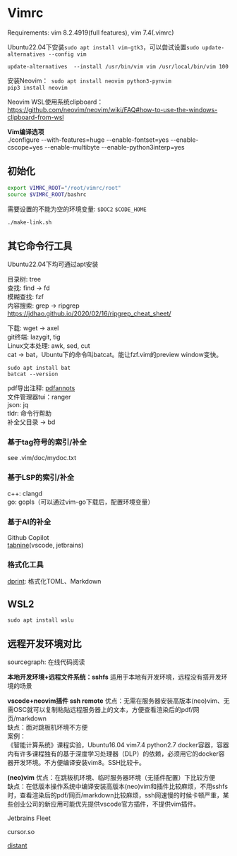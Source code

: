 # Vimrc

Requirements: vim 8.2.4919(full features), vim 7.4(.vimrc)  

Ubuntu22.04下安装`sudo apt install vim-gtk3`，可以尝试设置`sudo update-alternatives --config vim`  
```
update-alternatives  --install /usr/bin/vim vim /usr/local/bin/vim 100
```
安装Neovim：` sudo apt install neovim python3-pynvim`  
`pip3 install neovim`  

Neovim WSL使用系统clipboard：https://github.com/neovim/neovim/wiki/FAQ#how-to-use-the-windows-clipboard-from-wsl

**Vim编译选项**  
./configure --with-features=huge --enable-fontset=yes --enable-cscope=yes --enable-multibyte --enable-python3interp=yes

## 初始化

```bash
export VIMRC_ROOT="/root/vimrc/root"
source $VIMRC_ROOT/bashrc
```

需要设置的不能为空的环境变量: `$DOC2` `$CODE_HOME`
```sh
./make-link.sh
```

## 其它命令行工具

Ubuntu22.04下均可通过apt安装  

目录树: tree  
查找: find -> fd  
模糊查找: fzf  
内容搜索: grep -> ripgrep  
https://jdhao.github.io/2020/02/16/ripgrep_cheat_sheet/  

下载: wget -> axel  
git终端: lazygit, tig  
Linux文本处理: awk, sed, cut  
cat -> bat，Ubuntu下的命令叫batcat。能让fzf.vim的preview window变快。  
```
sudo apt install bat
batcat --version
```
pdf导出注释: [pdfannots](https://github.com/0xabu/pdfannots)  
文件管理器tui：ranger  
json: jq  
tldr: 命令行帮助  
补全父目录 -> bd  

### 基于tag符号的索引/补全

see .vim/doc/mydoc.txt

### 基于LSP的索引/补全
c++: clangd  
go: gopls（可以通过vim-go下载后，配置环境变量）  

### 基于AI的补全

Github Copilot  
[tabnine](tabnine.com)(vscode, jetbrains)

### 格式化工具

[dprint](https://dprint.dev/): 格式化TOML、Markdown


## WSL2

```
sudo apt install wslu
```

## 远程开发环境对比

sourcegraph: 在线代码阅读  

**本地开发环境+远程文件系统：sshfs**
适用于本地有开发环境，远程没有搭开发环境的场景

**vscode+neovim插件 ssh remote**
优点：无需在服务器安装高版本(neo)vim、无需OSC就可以复制粘贴远程服务器上的文本，方便查看渲染后的pdf/网页/markdown  
缺点：面对跳板机环境不方便  
案例：  
《智能计算系统》课程实验，Ubuntu16.04 vim7.4 python2.7 docker容器，容器内有许多课程独有的基于深度学习处理器（DLP）的依赖，必须用它的docker容器开发环境。不方便编译安装vim8。SSH比较卡。

**(neo)vim**
优点：在跳板机环境、临时服务器环境（无插件配置）下比较方便  
缺点：在低版本操作系统中编译安装高版本(neo)vim和插件比较麻烦，不用sshfs时，查看渲染后的pdf/网页/markdown比较麻烦，ssh网速慢的时候卡顿严重，某些创业公司的新应用可能优先提供vscode官方插件，不提供vim插件。

Jetbrains Fleet

cursor.so

[distant](https://github.com/chipsenkbeil/distant)
